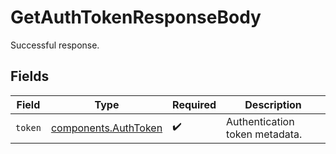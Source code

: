 # GetAuthTokenResponseBody

Successful response.


## Fields

| Field                                                        | Type                                                         | Required                                                     | Description                                                  |
| ------------------------------------------------------------ | ------------------------------------------------------------ | ------------------------------------------------------------ | ------------------------------------------------------------ |
| `token`                                                      | [components.AuthToken](../../models/components/authtoken.md) | :heavy_check_mark:                                           | Authentication token metadata.                               |
